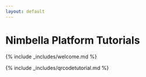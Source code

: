 ```yaml
---
layout: default
---
```

# Nimbella Platform Tutorials

{% include _includes/welcome.md %}

{% include _includes/qrcodetutorial.md %}
